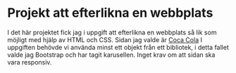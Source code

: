 # Projekt att efterlikna en webbplats

I det här projektet fick jag i uppgift att efterlikna en webbplats så lik som möjligt med hjälp av HTML och CSS. Sidan jag valde är [Coca Cola](https://www.coca-cola.com/se/sv)
I uppgiften behövde vi använda minst ett objekt från ett bibliotek, i detta fallet valde jag Bootstrap och har tagit karusellen. Inget krav om att sidan ska vara responsiv. 
